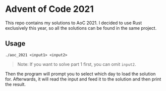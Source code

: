 # Advent of Code 2021

This repo contains my solutions to AoC 2021. I decided to use Rust exclusively this year, so all the solutions can be found in the same project.

## Usage

`./aoc_2021 <input1> <input2>`

> Note: If you want to solve part 1 first, you can omit `input2`.

Then the program will prompt you to select which day to load the solution for. Afterwards, it will read the input and feed it to the solution and then print the result.
